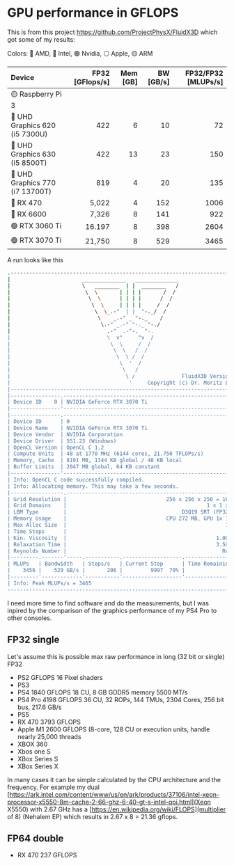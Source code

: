 # GPU performance in GFLOPS

This is from this project https://github.com/ProjectPhysX/FluidX3D which got some of my results:

Colors: 🔴 AMD, 🔵 Intel, 🟢 Nvidia, ⚪ Apple, 🟡 ARM

|             Device              | FP32 [GFlops/s] | Mem [GB] | BW [GB/s] | FP32/FP32 [MLUPs/s] |
|:--------------------------------|----------------:|---------:|----------:|--------------------:|
| 🟡 Raspberry Pi 3               |                 |          |           |                     |
| 🔵 UHD Graphics 620 (i5 7300U)  |             422 |        6 |        10 |                  72 |
| 🔵 UHD Graphics 630 (i5 8500T)  |             422 |       13 |        23 |                 150 |
| 🔵 UHD Graphics 770 (i7 13700T) |             819 |        4 |        20 |                 135 |
| 🔴 RX 470                       |           5,022 |        4 |       152 |                1006 |
| 🔴 RX 6600                      |           7,326 |        8 |       141 |                 922 |
| 🟢 RTX 3060 Ti                  |          16.197 |        8 |       398 |                2604 |
| 🟢 RTX 3070 Ti                  |          21,750 |        8 |       529 |                3465 |

A run looks like this

``` bash
.-----------------------------------------------------------------------------.
|                       ______________   ______________                       |
|                       \   ________  | |  ________   /                       |
|                        \  \       | | | |       /  /                        |
|                         \  \      | | | |      /  /                         |
|                          \  \     | | | |     /  /                          |
|                           \  \_.-"  | |  "-._/  /                           |
|                            \    _.-" _ "-._    /                            |
|                             \.-" _.-" "-._ "-./                             |
|                               .-"  .-"-.  "-.                               |
|                               \  v"     "v  /                               |
|                                \  \     /  /                                |
|                                 \  \   /  /                                 |
|                                  \  \ /  /                                  |
|                                   \  '  /                                   |
|                                    \   /                                    |
|                                     \ /               FluidX3D Version 2.13 |
|                                      '     Copyright (c) Dr. Moritz Lehmann |
|-----------------------------------------------------------------------------|
|----------------.------------------------------------------------------------|
| Device ID    0 | NVIDIA GeForce RTX 3070 Ti                                 |
|----------------'------------------------------------------------------------|
|----------------.------------------------------------------------------------|
| Device ID      | 0                                                          |
| Device Name    | NVIDIA GeForce RTX 3070 Ti                                 |
| Device Vendor  | NVIDIA Corporation                                         |
| Device Driver  | 551.23 (Windows)                                           |
| OpenCL Version | OpenCL C 1.2                                               |
| Compute Units  | 48 at 1770 MHz (6144 cores, 21.750 TFLOPs/s)               |
| Memory, Cache  | 8191 MB, 1344 KB global / 48 KB local                      |
| Buffer Limits  | 2047 MB global, 64 KB constant                             |
|----------------'------------------------------------------------------------|
| Info: OpenCL C code successfully compiled.                                  |
| Info: Allocating memory. This may take a few seconds.                       |
|-----------------.-----------------------------------------------------------|
| Grid Resolution |                                256 x 256 x 256 = 16777216 |
| Grid Domains    |                                             1 x 1 x 1 = 1 |
| LBM Type        |                                     D3Q19 SRT (FP32/FP32) |
| Memory Usage    |                                CPU 272 MB, GPU 1x 1488 MB |
| Max Alloc Size  |                                                   1216 MB |
| Time Steps      |                                                        10 |
| Kin. Viscosity  |                                                1.00000000 |
| Relaxation Time |                                                3.50000000 |
| Reynolds Number |                                                  Re < 148 |
|---------.-------'-----.-----------.-------------------.---------------------|
| MLUPs   | Bandwidth   | Steps/s   | Current Step      | Time Remaining      |
|    3456 |    529 GB/s |       206 |         9997  70% |                  0s |
|---------'-------------'-----------'-------------------'---------------------|
| Info: Peak MLUPs/s = 3465                                                   |
-------------------------------------------------------------------------------
```


I need more time to find software and do the measurements, but I was inpired by the comparison of the graphics performance of my PS4 Pro to other consoles. 

## FP32 single

Let's assume this is possible max raw performance in long (32 bit or single) FP32

- PS2			GFLOPS 		16 Pixel shaders
- PS3
- PS4 		1840 GFLOPS		18 CU, 8 GB GDDR5 memory 5500 MT/s
- PS4 Pro	4198 GFLOPS		36 CU, 32 ROPs, 144 TMUs, 2304 Cores, 256 bit bus, 217.6 GB/s
- PS5
- RX 470 	3793 GFLOPS
- Apple M1 	2600 GFLOPS (8-core, 128 CU or execution units, handle nearly 25,000 threads
- XBOX 360
- Xbos one S 
- XBox Series S 
- XBox Series X 

In many cases it can be simple calculated by the CPU architecture and the frequency. For example my dual [https://ark.intel.com/content/www/us/en/ark/products/37106/intel-xeon-processor-x5550-8m-cache-2-66-ghz-6-40-gt-s-intel-qpi.html](Xeon X5550) with 2.67 GHz has a [https://en.wikipedia.org/wiki/FLOPS](multiplier of 8) (Nehalem EP) which results in 2.67 x 8 = 21.36 gflops.

## FP64 double

- RX 470 	237 GFLOPS
